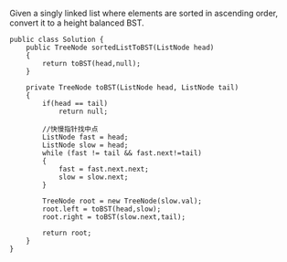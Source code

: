 ﻿Given a singly linked list where elements are sorted in ascending order, convert it to a height balanced BST.

```
public class Solution {
    public TreeNode sortedListToBST(ListNode head)
    {
        return toBST(head,null);
    }

    private TreeNode toBST(ListNode head, ListNode tail)
    {
        if(head == tail)
            return null;

        //快慢指针找中点
        ListNode fast = head;
        ListNode slow = head;
        while (fast != tail && fast.next!=tail)
        {
            fast = fast.next.next;
            slow = slow.next;
        }

        TreeNode root = new TreeNode(slow.val);
        root.left = toBST(head,slow);
        root.right = toBST(slow.next,tail);

        return root;
    }
}
```

